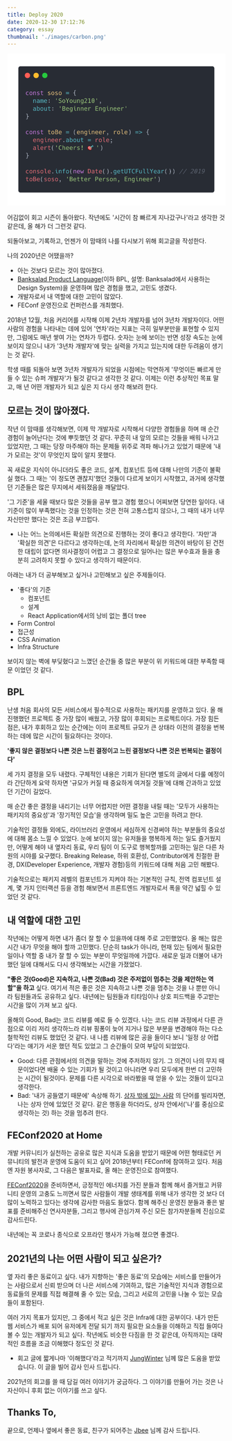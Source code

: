 ```yaml
---
title: Deploy 2020
date: 2020-12-30 17:12:76
category: essay
thumbnail: './images/carbon.png'
---
```


![image-0](./images/carbon.png)

어김없이 회고 시즌이 돌아왔다. 작년에도 '시간이 참 빠르게 지나갔구나'라고 생각한 것 같은데, 올 해가 더 그런것 같다.

되돌아보고, 기록하고, 언젠가 이 맘때의 나를 다시보기 위해 회고글을 작성한다.

나의 2020년은 어땠을까?

- 아는 것보다 모르는 것이 많아졌다.
- [Banksalad Product Language](https://blog.banksalad.com/tech/banksalad-product-language-ios/)(이하 BPL, 설명: Banksalad에서 사용하는 Design System)을 운영하며 많은 경험을 했고, 고민도 생겼다.
- 개발자로서 내 역할에 대한 고민이 많았다.
- FEConf 운영진으로 컨퍼런스를 개최했다.

2018년 12월, 처음 커리어를 시작해 이제 2년차 개발자를 넘어 3년차 개발자이다. 어떤 사람의 경험을 나타내는 데에 있어 '연차'라는 지표는 극히 일부분만을 표현할 수 있지만, 그럼에도 매년 쌓여 가는 연차가 두렵다. 숫자는 눈에 보이는 반면 성장 속도는 눈에 보이지 않으니 내가 '3년차 개발자'에 맞는 실력을 가지고 있는지에 대한 두려움이 생기는 것 같다.

학생 때를 되돌아 보면 3년차 개발자가 되었을 시점에는 막연하게 '무엇이든 빠르게 만들 수 있는 슈퍼 개발자'가 될것 같다고 생각한 것 같다. 이제는 이런 추상적인 목표 말고, 매 년 어떤 개발자가 되고 싶은 지 다시 생각 해보려 한다.

## 모르는 것이 많아졌다.

작년 이 맘때를 생각해보면, 이제 막 개발자로 시작해서 다양한 경험들을 하며 매 순간 경험이 늘어난다는 것에 뿌듯했던 것 같다. 꾸준히 내 앞의 모르는 것들을 배워 나가고 있었지만, 그 때는 당장 마주해야 하는 문제들 위주로 격파 해나가고 있었기 때문에 '내가 모르는 것'이 무엇인지 많이 알지 못했다.

꼭 새로운 지식이 아니더라도 좋은 코드, 설계, 컴포넌트 등에 대해 나만의 기준이 불확실 했다. 그 때는 '이 정도면 괜찮지'했던 것들이 다르게 보이기 시작했고, 과거에 생각했던 기준들은 많은 무지에서 세워졌음을  깨달았다.

'그 기준'을 세울 때보다 많은 것들을 공부 했고 경험 했으니 어찌보면 당연한 일이다. 내 기준이 많이 부족했다는 것을 인정하는 것은 전혀 고통스럽지 않으나, 그 때의 내가 너무 자신만만 했다는 것은 조금 부끄럽다.

- 나는 어느 논의에서든 확실한 의견으로 진행하는 것이 좋다고 생각한다. '자만'과 '확실한 의견'은 다르다고 생각하는데, 논의 자리에서 확실한 의견이 바탕이 된 건전한 대립이 없다면 의사결정이 어렵고 그 결정으로 일어나는 많은 부수효과 들을 충분히 고려하지 못할 수 있다고 생각하기 때문이다.

아래는 내가 더 공부해보고 싶거나 고민해보고 싶은 주제들이다.

- '좋다'의 기준
  - 컴포넌트
  - 설계
  - React Application에서의 낭비 없는 폴더 tree
- Form Control
- 접근성
- CSS Animation
- Infra Structure

보이지 않는 벽에 부딪혔다고 느꼈던 순간들 중 많은 부분이 위 키워드에 대한 부족함 때문 이었던 것 같다.

## BPL

난생 처음 회사의 모든 서비스에서 필수적으로 사용하는 패키지를 운영하고 있다. 올 해 진행했던 프로젝트 중 가장 많이 배웠고, 가장 많이 후회되는 프로젝트이다. 가장 힘든 점은, 내가 후회하고 있는 순간에는 이미 프로젝트 규모가 큰 상태라 이전의 결정을 번복하는 데에 많은 시간이 필요하다는 것이다.

**'좋지 않은 결정보다 나쁜 것은 느린 결정이고 느린 결정보다 나쁜 것은 번복되는 결정이다'**

세 가지 결정을 모두 내렸다. 구체적인 내용은 기회가 된다면 별도의 글에서 다룰 예정이라 간단하게 요약 하자면 '규모가 커질 때 중요하게 여겨질 것들'에 대해 간과하고 있었던 기간이 길었다.

매 순간 좋은 결정을 내리기는 너무 어렵지만 어떤 결정을 내릴 때는 '모두가 사용하는 패키지의 중요성'과 '장기적인 모습'을 생각하며 밀도 높은 고민을 하려고 한다.

기술적인 결정들 외에도, 라이브러리 운영에서 세심하게 신경써야 하는 부분들의 중요성에 대해 몸소 느낄 수 있었다. 눈에 보이지 않는 유저들을 행복하게 하는 일도 즐거웠지만, 어떻게 해야 내 옆자리 동료, 우리 팀이 이 도구로 행복할까를 고민하는 일은 다른 차원의 시야를 요구했다. Breaking Release, 하위 호환성, Contributor에게 친절한 환경, DX(Developer Experience, 개발자 경험)등의 키워드에 대해 처음 고민 해봤다.

기술적으로는 패키지 레벨의 컴포넌트가 지켜야 하는 기본적인 규칙, 전역 컴포넌트 설계, 몇 가지 인터랙션 등을 경험 해보면서 프론트엔드 개발자로서 폭을 약간 넓힐 수 있었던 것 같다.

## 내 역할에 대한 고민

작년에는 어떻게 하면 내가 좀더 잘 할 수 있을까에 대해 주로 고민했었다. 올 해는 많은 시간 내가 무엇을 해야 할까 고민했다. 단순히 task가 아니라, 현재 있는 팀에서 필요한 일이나 역할 중 내가 잘 할 수 있는 부분이 무엇일까에 가깝다. 새로운 일과 더불어 내가 했던 일에 대해서도 다시 생각해보는 시간을 가졌었다.

**"좋은 것(Good)은 지속하고, 나쁜 것(Bad) 것은 주저없이 멈추는 것을 제안하는 역할"을 하고** 싶다. 여기서 적은 좋은 것은 지속하고 나쁜 것을 멈추는 것을 나 뿐만 아니라 팀원들과도 공유하고 싶다. 내년에는 팀원들과 티타임이나 상호 피드백을 주고받는 시간을 많이 가져 보고 싶다.

올해의 Good, Bad는 코드 리뷰를 예로 들 수 있겠다. 나는 코드 리뷰 과정에서 다른 관점으로 이리 저리 생각하느라 리뷰 핑퐁이 늦어 지거나 많은 부분을 변경해야 하는 다소 철학적인 리뷰도 했었던 것 같다. 내 나름 리뷰에 많은 공을 들이다 보니 '일정 상 어렵다'라는 얘기가 서운 했던 적도 있었고 그 순간들이 모여 부담이 되었었다. 

- Good: 다른 관점에서의 의견을 말하는 것에 주저하지 않기. 그 의견이 나의 무지 때문이었다면 배울 수 있는 기회가 될 것이고 아니라면 우리 모두에게 한번 더 고민하는 시간이 될것이다. 문제를 다른 시각으로 바라봤을 때 얻을 수 있는 것들이 있다고 생각한다.
- Bad: '내가 공들였기 때문에' 속상해 하기. [상자 밖에 있는 사람](http://www.yes24.com/Product/Goods/11520753) 의 단어를 빌리자면, 나는 상자 안에 있었던 것 같다. 같은 행동을 하더라도, 상자 안에서('나'를 중심으로 생각하는 것) 하는 것을 멈추려 한다.

## FEConf2020 at Home

개발 커뮤니티가 실천하는 공유로 많은 지식과 도움을 받았기 때문에 어떤 형태로던 커뮤니티의 발전과 운영에 도움이 되고 싶어 2018년부터 FEConf에 참여하고 있다. 처음엔 자원 봉사자로, 그 다음은 발표자료, 올 해는 운영진으로 참여했다.

[FEConf2020](https://2020.feconf.kr/)을 준비하면서, 긍정적인 에너지를 가진 분들과 함께 해서 즐거웠고 커뮤니티 운영의 고충도 느끼면서 많은 사람들이 개발 생태계를 위해 내가 생각한 것 보다 더 많이 노력하고 있다는 생각에 감사한 마음도 들었다. 함께 해주신 운영진 분들과 좋은 발표를 준비해주신 연사자분들, 그리고 행사에 관심가져 주신 모든 참가자분들께 진심으로 감사드린다.

내년에는 꼭 코로나 종식으로 오프라인 행사가 가능해 졌으면 좋겠다.

## 2021년의 나는 어떤 사람이 되고 싶은가?

옆 자리 좋은 동료이고 싶다. 내가 지향하는 '좋은 동료'의 모습에는 서비스를 만들어가는 사람으로서 신뢰 받으며 더 나은 서비스에 기여하고, 많은 기술적인 지식과 경험으로 동료들의 문제를 직접 해결해 줄 수 있는 모습, 그리고 서로의 고민을 나눌 수 있는 모습들이 포함된다.

여러 가지 목표가 있지만, 그 중에서 적고 싶은 것은 Infra에 대한 공부이다. 내가 만든 웹 서비스가 배포 되어 유저에게 전달 되기 까지 필요한 요소들을 이해하고 직접 들여다 볼 수 있는 개발자가 되고 싶다. 작년에도 비슷한 다짐을 한 것 같은데, 아직까지는 대략적인 흐름을 조금 이해했다 정도인 것 같다.

- 회고 글에 짧게나마 '이해했다'라고 적기까지 [JungWinter](https://github.com/JungWinter) 님께 많은 도움을 받았습니다. 이 글을 빌어 감사 인사 드립니다.

2021년의 회고를 쓸 때 담길 여러 이야기가 궁금하다. 그 이야기를 만들어 가는 것은 나 자신이니 후회 없는 이야기를 쓰고 싶다.

## Thanks To,

끝으로, 언제나 옆에서 좋은 동료, 친구가 되어주는 [Jbee](http://github.com/JaeYeopHan) 님께 감사 드립니다.

